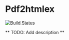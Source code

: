Pdf2htmlex
==========

[![Build Status](https://travis-ci.org/ricn/pdf2htmlex.png?branch=master)](https://travis-ci.org/ricn/pdf2htmlex)

** TODO: Add description **
